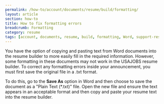 ```yaml
---
permalink: /how-to/account/documents/resume/build/formatting/
layout: article
section: how-to
title: How to fix formatting errors
breadcrumb: Formatting
category: resume
tags: [account, documents, resume, build, formatting, Word, support-resume]
---
```


You have the option of copying and pasting text from Word documents into the resume builder to more easily fill in the required information. However, some formatting in these documents may not work in the USAJOBS resume builder. To correct any formatting errors inside your announcement, you must first save the original file in a .txt format.

To do this, go to the **Save As** option in Word and then choose to save the document as a "Plain Text (*.txt)" file. Open the new file and ensure the text appears in an acceptable format and then copy and paste your resume text into the resume builder.
